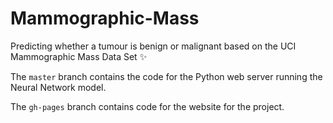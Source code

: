 # Mammographic-Mass
Predicting whether a tumour is benign or malignant based on the UCI  Mammographic Mass Data Set :sparkles:

The `master` branch contains the code for the Python web server running the Neural Network model.

The `gh-pages` branch contains code for the website for the project.
